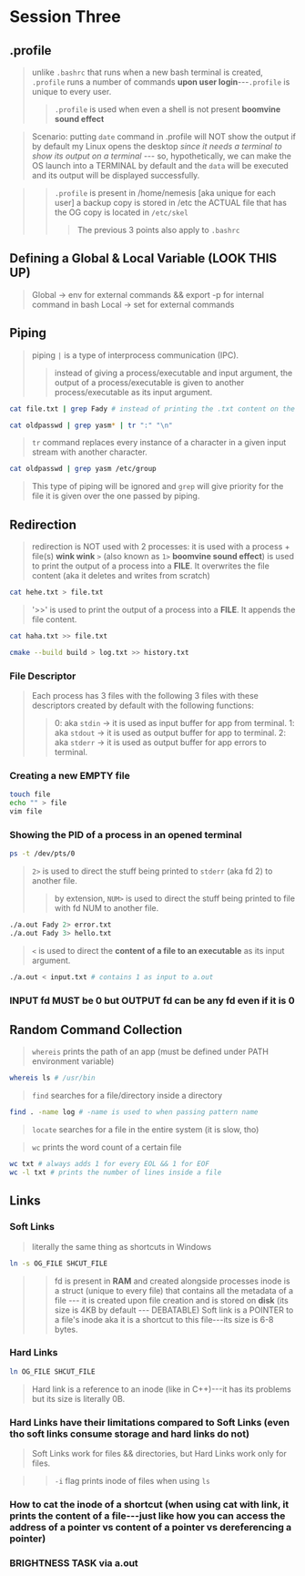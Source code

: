 # Session Three

## .profile
> unlike `.bashrc` that runs when a new bash terminal is created, `.profile` runs a number of commands **upon user login**---`.profile` is unique to every user.
> > `.profile` is used when even a shell is not present **boomvine sound effect**

> Scenario: putting `date` command in .profile will NOT show the output if by default my Linux opens the desktop *since it needs a terminal to show its output on a terminal* --- so, hypothetically, we can make the OS launch into a TERMINAL by default and the `data` will be executed and its output will be displayed successfully.

> > `.profile` is present in /home/nemesis [aka unique for each user]
> > a backup copy is stored in /etc
> > the ACTUAL file that has the OG copy is located in `/etc/skel`
> > > The previous 3 points also apply to `.bashrc`


## Defining a Global & Local Variable (LOOK THIS UP)
> Global -> env for external commands && export -p for internal command in bash
> Local -> set for external commands


## Piping 
> piping `|` is a type of interprocess communication (IPC).
> > instead of giving a process/executable and input argument, the output of a process/executable is given to another process/executable as its input argument.

```bash
cat file.txt | grep Fady # instead of printing the .txt content on the terminal, it is given as an input argument to grep to search it for the pattern `Fady`
```

```bash 
cat oldpasswd | grep yasm* | tr ":" "\n"
```
> `tr` command replaces every instance of a character in a given input stream with another character.

```bash
cat oldpasswd | grep yasm /etc/group
```
> This type of piping will be ignored and `grep` will give priority for the file it is given over the one passed by piping.


## Redirection
> redirection is NOT used with 2 processes: it is used with a process + file(s) **wink wink**
> `>` (also known as `1>` **boomvine sound effect**) is used to print the output of a process into a **FILE**. It overwrites the file content (aka it deletes and writes from scratch)
```bash
cat hehe.txt > file.txt
```
> '>>' is used to print the output of a process into a **FILE**. It appends the file content.
```bash
cat haha.txt >> file.txt
```
```bash
cmake --build build > log.txt >> history.txt 
```

### File Descriptor
> Each process has 3 files with the following 3 files with these descriptors created by default with the following functions:
> > 0: aka `stdin` -> it is used as input buffer for app from terminal.
> > 1: aka `stdout` -> it is used as output buffer for app to terminal.
> > 2: aka `stderr` -> it is used as output buffer for app errors to terminal.

### Creating a new EMPTY file
```bash
touch file
echo "" > file
vim file
```

### Showing the PID of a process in an opened terminal
```bash
ps -t /dev/pts/0
```

> `2>` is used to direct the stuff being printed to `stderr` (aka fd 2) to another file.
> > by extension, `NUM>` is used to direct the stuff being printed to file with fd NUM to another file.
```bash
./a.out Fady 2> error.txt
./a.out Fady 3> hello.txt
```

> `<` is used to direct the **content of a file to an executable** as its input argument.
```bash
./a.out < input.txt # contains 1 as input to a.out
```

### INPUT fd MUST be 0 but OUTPUT fd can be any fd even if it is 0

## Random Command Collection

> `whereis` prints the path of an app (must be defined under PATH environment variable)
```bash
whereis ls # /usr/bin
```

> `find` searches for a file/directory inside a directory
```bash
find . -name log # -name is used to when passing pattern name
```

> `locate` searches for a file in the entire system (it is slow, tho)

> `wc` prints the word count of a certain file
```bash
wc txt # always adds 1 for every EOL && 1 for EOF
wc -l txt # prints the number of lines inside a file
```

## Links

### Soft Links
> literally the same thing as shortcuts in Windows
```bash
ln -s OG_FILE SHCUT_FILE
```
> > fd is present in **RAM** and created alongside processes
> > inode is a struct (unique to every file) that contains all the metadata of a file --- it is created upon file creation and is stored on **disk** (its size is 4KB by default --- DEBATABLE)
> Soft link is a POINTER to a file's inode aka it is a shortcut to this file---its size is 6-8 bytes.

### Hard Links
> 
```bash
ln OG_FILE SHCUT_FILE
```
> Hard link is a reference to an inode (like in C++)---it has its problems but its size is literally 0B.

### Hard Links have their limitations compared to Soft Links (even tho soft links consume storage and hard links do not)
> Soft Links work for files && directories, but Hard Links work only for files.

> > `-i` flag prints inode of files when using `ls`

### How to cat the inode of a shortcut (when using cat with link, it prints the content of a file---just like how you can access the address of a pointer vs content of a pointer vs dereferencing a pointer)

### BRIGHTNESS TASK via a.out



